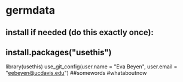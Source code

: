 # germdata
## install if needed (do this exactly once):
## install.packages("usethis")

library(usethis)
use_git_config(user.name = "Eva Beyen", user.email = "eebeyen@ucdavis.edu")
##somewords
#whataboutnow